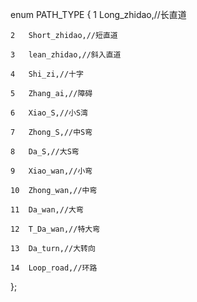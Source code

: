 enum PATH_TYPE
{
    1	Long_zhidao,//长直道
    
    2	Short_zhidao,//短直道
    
    3	lean_zhidao,//斜入直道
    
    4	Shi_zi,//十字   
    
    5	Zhang_ai,//障碍    
    
    6	Xiao_S,//小S湾    
    
    7	Zhong_S,//中S弯  
    
    8	Da_S,//大S弯    
    
    9	Xiao_wan,//小弯    
    
    10	Zhong_wan,//中弯    
    
    11	Da_wan,//大弯   
    
    12	T_Da_wan,//特大弯
    
    13	Da_turn,//大转向
    
    14	Loop_road,//环路
};
